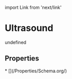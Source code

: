 import Link from 'next/link'
# Ultrasound

undefined

## Properties

<Grid>
* [](/Properties/Schema.org/)

</Grid>

